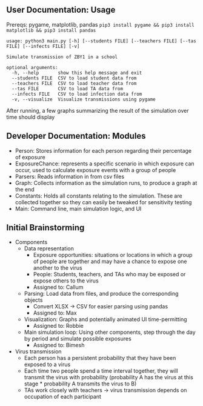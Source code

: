User Documentation: Usage
---
Prereqs: pygame, matplotlib, pandas
`pip3 install pygame && pip3 install matplotlib && pip3 install pandas`

```
usage: python3 main.py [-h] [--students FILE] [--teachers FILE] [--tas FILE] [--infects FILE] [-v]

Simulate transmission of ZBY1 in a school

optional arguments:
  -h, --help       show this help message and exit
  --students FILE  CSV to load student data from
  --teachers FILE  CSV to load teacher data from
  --tas FILE       CSV to load TA data from
  --infects FILE   CSV to load infection data from
  -v, --visualize  Visualize transmissions using pygame
```

After running, a few graphs summarizing the result of the simulation over time should display


Developer Documentation: Modules
---
* Person: Stores information for each person regarding their percentage of exposure
* ExposureChance: represents a specific scenario in which exposure can occur, used to calculate exposure events with a group of people
* Parsers: Reads information in from csv files
* Graph: Collects information as the simulation runs, to produce a graph at the end
* Constants: Holds all constants relating to the simulation. These are collected together so they can easily be tweaked for sensitivity testing
* Main: Command line, main simulation logic, and UI


Initial Brainstorming
---
* Components
    * Data representation
        * Exposure opportunities: situations or locations in which a group of people are together and may have a chance to expose one another to the virus
        * People: Students, teachers, and TAs who may be exposed or expose others to the virus
        * Assigned to: Callum
    * Parsing: Load data from files, and produce the corresponding objects
        * Convert XLSX -> CSV for easier parsing using pandas
        * Assigned to: Max
    * Visualization: Graphs and potentially animated UI time-permitting
        * Assigned to: Robbie
    * Main simulation loop: Using other components, step through the day by period and simulate possible exposures
        * Assigned to: Bimesh
* Virus transmission
    * Each person has a persistent probability that they have been exposed to a virus
    * Each time two people spend a time interval together, they will transmit the virus with probability (probability A has the virus at this stage \* probability A transmits the virus to B)
    * TAs work closely with teachers -> virus transmission depends on occupation of each participant
